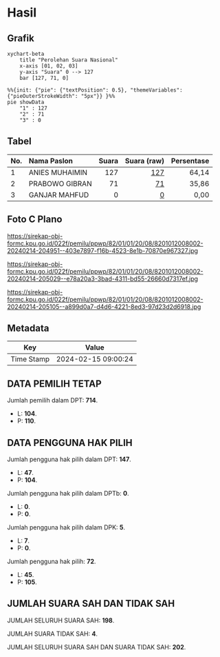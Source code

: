 # Hasil

## Grafik

```mermaid
xychart-beta
    title "Perolehan Suara Nasional"
    x-axis [01, 02, 03]
    y-axis "Suara" 0 --> 127
    bar [127, 71, 0]
```

```mermaid
%%{init: {"pie": {"textPosition": 0.5}, "themeVariables": {"pieOuterStrokeWidth": "5px"}} }%%
pie showData
    "1" : 127
    "2" : 71
    "3" : 0
```

## Tabel

| No. | Nama Paslon    | Suara | Suara (raw) | Persentase |
|:--- |:-------------- | -----:| -----------:| ----------:|
| 1   | ANIES MUHAIMIN | 127   | [127][p-1]  | 64,14      |
| 2   | PRABOWO GIBRAN | 71    | [71][p-2]   | 35,86      |
| 3   | GANJAR MAHFUD  | 0     | [0][p-3]    | 0,00       |


[p-1]: https://github.com/gigit-pemilu/pemilu-2024/blob/main/pilpres/hitung-suara/sub/82-maluku-utara/sub/01-halmahera-barat/sub/01-jailolo/sub/2008-payo/sub/002-tps/sub/paslon-1.txt
[p-2]: https://github.com/gigit-pemilu/pemilu-2024/blob/main/pilpres/hitung-suara/sub/82-maluku-utara/sub/01-halmahera-barat/sub/01-jailolo/sub/2008-payo/sub/002-tps/sub/paslon-2.txt
[p-3]: https://github.com/gigit-pemilu/pemilu-2024/blob/main/pilpres/hitung-suara/sub/82-maluku-utara/sub/01-halmahera-barat/sub/01-jailolo/sub/2008-payo/sub/002-tps/sub/paslon-3.txt

## Foto C Plano

https://sirekap-obj-formc.kpu.go.id/022f/pemilu/ppwp/82/01/01/20/08/8201012008002-20240214-204951--403e7897-f16b-4523-8e1b-70870e967327.jpg

https://sirekap-obj-formc.kpu.go.id/022f/pemilu/ppwp/82/01/01/20/08/8201012008002-20240214-205029--e78a20a3-3bad-4311-bd55-26660d7317ef.jpg

https://sirekap-obj-formc.kpu.go.id/022f/pemilu/ppwp/82/01/01/20/08/8201012008002-20240214-205105--a899d0a7-d4d6-4221-8ed3-97d23d2d6918.jpg


## Metadata

| Key        | Value               |
| ---------- | ------------------- |
| Time Stamp | 2024-02-15 09:00:24 |


## DATA PEMILIH TETAP

Jumlah pemilih dalam DPT: **714**.
 * L: **104**.
 * P: **110**.

## DATA PENGGUNA HAK PILIH

Jumlah pengguna hak pilih dalam DPT: **147**.
 * L: **47**.
 * P: **104**.

Jumlah pengguna hak pilih dalam DPTb: **0**.
 * L: **0**.
 * P: **0**.

Jumlah pengguna hak pilih dalam DPK: **5**.
 * L: **7**.
 * P: **0**.

Jumlah pengguna hak pilih: **72**.
 * L: **45**.
 * P: **105**.

## JUMLAH SUARA SAH DAN TIDAK SAH

JUMLAH SELURUH SUARA SAH: **198**.

JUMLAH SUARA TIDAK SAH: **4**.

JUMLAH SELURUH SUARA SAH DAN SUARA TIDAK SAH: **202**.


